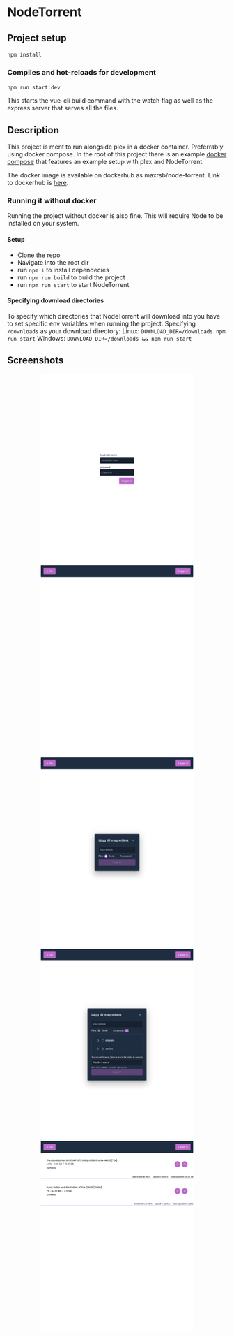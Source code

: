 # NodeTorrent

## Project setup

```
npm install
```

### Compiles and hot-reloads for development

```
npm run start:dev
```

This starts the vue-cli build command with the watch flag as well as the express server that serves all the files.

## Description

This project is ment to run alongside plex in a docker container. Preferrably using docker compose. In the root of this project there is an example [docker compose](docker-compose.yml) that features an example setup with plex and NodeTorrent.

The docker image is available on dockerhub as maxrsb/node-torrent. Link to dockerhub is [here](https://hub.docker.com/repository/docker/maxrsb/node-torrent).

### Running it without docker
Running the project without docker is also fine. This will require Node to be installed on your system. 

#### Setup
- Clone the repo
- Navigate into the root dir
- run `npm i` to install dependecies
- run `npm run build` to build the project
- run `npm run start` to start NodeTorrent

#### Specifying download directories
To specify which directories that NodeTorrent will download into you have to set specific env variables when running the project.
Specifying `/downloads` as your download directory:
Linux:
`DOWNLOAD_DIR=/downloads npm run start`
Windows: 
`DOWNLOAD_DIR=/downloads && npm run start`

## Screenshots

<p align="center">
<kbd><img src="gallery/login.png" width="350" /> </kbd>
<kbd><img src="gallery/home.png" width="350" /> </kbd>
<kbd><img src="gallery/add.png" width="350" /> </kbd>
<kbd><img src="gallery/add2.png" width="350" /> </kbd>
<kbd><img src="gallery/torrents.png" width="350" /> </kbd>
</p>
